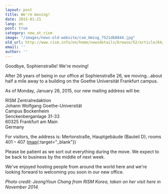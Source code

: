 ```yaml
---
layout: post
title: We're moving!
date: 2015-01-21
lang: en
post: true
category: new_at_rism
image: "/images/news-old-website/csm_Umzug_7521db8844.jpg"
old_url: http://www.rism.info/en/home/newsdetails/browse/52/article/64/were-moving.html
email: ''
author: ''
---
```


Goodbye, Sophienstraße! We're moving!

After 26 years of being in our office at Sophienstraße 26, we moving...about half a mile away to a building on the Goethe Universität Frankfurt campus.

As of Monday, January 26, 2015, our new mailing address will be:  

RISM Zentralredaktion  
Johann Wolfgang Goethe-Universität  
Campus Bockenheim  
Senckenberganlage 31-33  
60325 Frankfurt am Main  
Germany  

For visitors, the address is:
Mertonstraße, Hauptgebäude (Bauteil D), rooms 401 – 407 ([map](https://goo.gl/maps/20PHH){:target="_blank"})  

Please be patient as we sort out everything during the move. We expect to be back to business by the middle of next week.  

We've enjoyed hosting people from around the world here and we're looking forward to welcoming you soon in our new office.  

_Photo credit: JeongYoun Chang from RISM Korea, taken on her visit here in November 2014._

